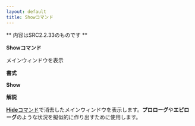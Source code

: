 ```yaml
---
layout: default
title: Showコマンド
---
```

** 内容はSRC2.2.33のものです **

**Showコマンド**

メインウィンドウを表示

**書式**

**Show**

**解説**

[**Hide**コマンド](Hideコマンド.md)で消去したメインウィンドウを表示します。**プロローグ**や**エピローグ**のような状況を擬似的に作り出すために使用します。
